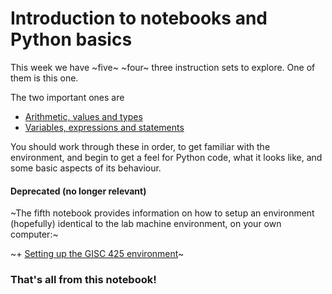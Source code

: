 # Introduction to notebooks and Python basics
This week we have ~five~ ~four~ three instruction sets to explore. One of them is this one.

The two important ones are

+ [Arithmetic, values and types](arithmetic-values-and-types.md)
+ [Variables, expressions and statements](variables-expressions-and-statements.md)

You should work through these in order, to get familiar with the environment, and begin to get a feel for Python code, what it looks like, and some basic aspects of its behaviour.


#### Deprecated (no longer relevant)
~The fifth notebook provides information on how to setup an environment (hopefully) identical to the lab machine environment, on your own computer:~

~+ [Setting up the GISC 425 environment](setting-up-the-gisc-425-environment.md)~

### That's all from this notebook!
